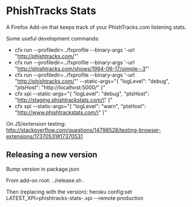 PhishTracks Stats
=================

A Firefox Add-on that keeps track of your PhishTracks.com listening stats.

Some useful development commands:
- cfx run --profiledir=../fxprofile --binary-args '-url "http://phishtracks.com/"'
- cfx run --profiledir=../fxprofile --binary-args '-url "http://phishtracks.com/shows/1994-06-17/simple--3"'
- cfx run --profiledir=../fxprofile --binary-args '-url "http://phishtracks.com/"' --static-args="{ \"logLevel\": \"debug\", \"ptsHost\": \"http://localhost:5000/\" }"
- cfx xpi --static-args="{ \"logLevel\": \"debug\", \"ptsHost\": \"http://staging.phishtrackstats.com/\" }"
- cfx xpi --static-args="{ \"logLevel\": \"warn\", \"ptsHost\": \"http://www.phishtrackstats.com/\" }"

On JS/extension testing:
http://stackoverflow.com/questions/14798528/testing-browser-extensions/17370531#17370531


Releasing a new version
------------------------
Bump version in package.json

From add-on root:
  ../release.sh .

Then (replacing <VERSION> with the version):
  heroku config:set LATEST_XPI=phishtracks-stats-<VERSION>.xpi --remote production
